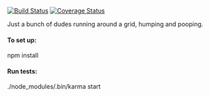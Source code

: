 [![Build Status](https://travis-ci.org/yishnish/lyfe.svg?branch=master)](https://travis-ci.org/yishnish/lyfe)    [![Coverage Status](https://coveralls.io/repos/github/yishnish/lyfe/badge.svg?branch=coveralls)](https://coveralls.io/github/yishnish/lyfe?branch=coveralls)

Just a bunch of dudes running around a grid, humping and pooping.

#### To set up:                  
npm install

#### Run tests:
./node_modules/.bin/karma start
